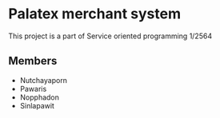 # Palatex merchant system
This project is a part of Service oriented programming 1/2564

## Members
- Nutchayaporn
- Pawaris
- Nopphadon
- Sinlapawit
